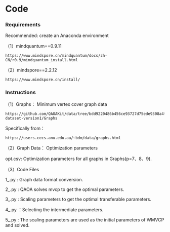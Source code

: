 # Code


### Requirements

Recommended:  create an Anaconda environment

（1）mindquantum==0.9.11

    https://www.mindspore.cn/mindquantum/docs/zh-CN/r0.9/mindquantum_install.html

（2）mindspore==2.2.12

    https://www.mindspore.cn/install/


### Instructions

（1）Graphs： Minimum vertex cover graph data

    https://github.com/QAOAKit/data/tree/bdd9220486b456ce93727d75ede9308a4fc8a9c8/qaoa-dataset-version1/Graphs

Specifically from：

    https://users.cecs.anu.edu.au/~bdm/data/graphs.html

（2）Graph Data： Optimization parameters

opt.csv: Optimization parameters for all graphs in Graphs(p=7、8、9).

（3）Code Files

1_.py : Graph data format conversion.

2_.py : QAOA solves mvcp to get the optimal parameters.

3_.py : Scaling parameters to get the optimal transferable parameters.

4_.py ：Selecting the intermediate parameters.

5_.py : The scaling parameters are used as the initial parameters of WMVCP and solved.

